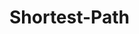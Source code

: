                                                                                                                                                                                                        
 # Shortest-Path
